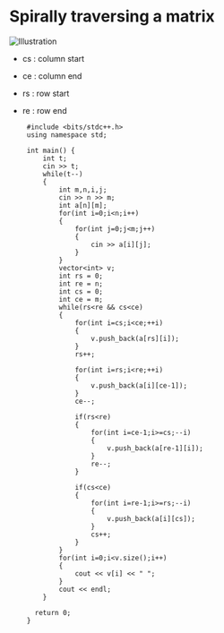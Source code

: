  # Spirally traversing a matrix 
 
 ![Illustration](https://www.geeksforgeeks.org/wp-content/uploads/spiral-matrix.png)
 
 - cs : column start
 - ce : column end
 - rs : row start
 - re : row end
      
      
      
        #include <bits/stdc++.h>
        using namespace std;

        int main() {
            int t;
            cin >> t;
            while(t--)
            {
                int m,n,i,j;
                cin >> n >> m;
                int a[n][m];
                for(int i=0;i<n;i++)
                {
                    for(int j=0;j<m;j++)
                    {
                        cin >> a[i][j];
                    }
                }
                vector<int> v;
                int rs = 0;
                int re = n;
                int cs = 0;
                int ce = m;
                while(rs<re && cs<ce)
                {
                    for(int i=cs;i<ce;++i)
                    {
                        v.push_back(a[rs][i]);
                    }
                    rs++;

                    for(int i=rs;i<re;++i)
                    {
                        v.push_back(a[i][ce-1]);
                    }
                    ce--;

                    if(rs<re)
                    {
                        for(int i=ce-1;i>=cs;--i)
                        {
                            v.push_back(a[re-1][i]);
                        }
                        re--;
                    }

                    if(cs<ce)
                    {
                        for(int i=re-1;i>=rs;--i)
                        {
                            v.push_back(a[i][cs]);
                        }
                        cs++;
                    }
                }
                for(int i=0;i<v.size();i++)
                {
                    cout << v[i] << " ";
                }
                cout << endl;
            }

          return 0;
        }
